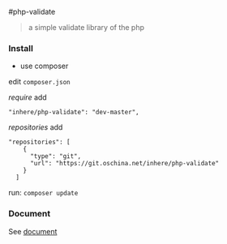 #php-validate

> a simple validate library of the php

### Install

- use composer

edit `composer.json`

_require_ add

```
"inhere/php-validate": "dev-master",
```

_repositories_ add 

```
"repositories": [
    {
      "type": "git",
      "url": "https://git.oschina.net/inhere/php-validate"
    }
  ]
```

run: `composer update`

### Document

See [document](document.md)